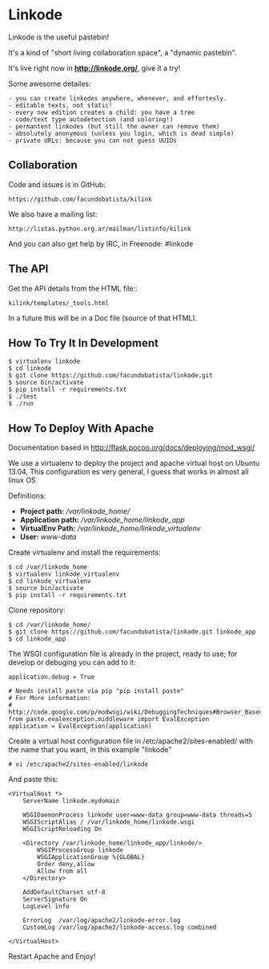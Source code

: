 Linkode
=======

Linkode is the useful pastebin! 

It's a kind of "short living collaboration space", a "dynamic pastebin".

It's live right now in **http://linkode.org/**, give it a try!

Some awesome detailes:

    - you can create linkodes anywhere, whenever, and effortesly.
    - editable texts, not static!
    - every new edition creates a child: you have a tree
    - code/text type autodetection (and coloring!)
    - permantent linkodes (but still the owner can remove them)
    - absolutely anonymous (unless you login, which is dead simple)
    - private URLs: because you can not guess UUIDs


Collaboration
-------------

Code and issues is in GitHub:

    https://github.com/facundobatista/kilink

We also have a mailing list:

    http://listas.python.org.ar/mailman/listinfo/kilink

And you can also get help by IRC, in Freenode: #linkode


The API
-------

Get the API details from the HTML file::

    kilink/templates/_tools.html

In a future this will be in a Doc file (source of that HTML).


How To Try It In Development
----------------------------

    $ virtualenv linkode
    $ cd linkode
    $ git clone https://github.com/facundobatista/linkode.git
    $ source bin/activate
    $ pip install -r requirements.txt
    $ ./test
    $ ./run

How To Deploy With Apache
-------------------------

Documentation based in http://flask.pocoo.org/docs/deploying/mod_wsgi/

We use a virtualenv to deploy the project and apache virtual host on Ubuntu
13.04, This configuration es very general, I guess that works in almost all
linux OS

Definitions:

 - **Project path:** */var/linkode_home/*
 - **Application path:** */var/linkode_home/linkode_app*
 - **VirtualEnv Path:** */var/linkode_home/linkode_virtualenv*
 - **User:** *www-data*

Create virtualenv and install the requirements:

    $ cd /var/linkode_home
    $ virtualenv linkode_virtualenv
    $ cd linkode_virtualenv
    $ source bin/activate
    $ pip install -r requirements.txt

Clone repository:
    
    $ cd /var/linkode_home/
    $ git clone https://github.com/facundobatista/linkode.git linkode_app
    $ cd linkode_app
    
The WSGI configuration file is already in the project, ready to use; for develop 
or debuging you can add to it:

    application.debug = True
    
    # Needs install paste via pip "pip install paste"
    # For More information:
    # http://code.google.com/p/modwsgi/wiki/DebuggingTechniques#Browser_Based_Debugger
    from paste.evalexception.middleware import EvalException
    application = EvalException(application)


Create a virtual host configuration file in /etc/apache2/sites-enabled/
with the name that you want, in this example "linkode"
    
    # vi /etc/apache2/sites-enabled/linkode

And paste this:

    <VirtualHost *>
        ServerName linkode.mydomain
    
        WSGIDaemonProcess linkode user=www-data group=www-data threads=5
        WSGIScriptAlias / /var/linkode_home/linkode.wsgi
        WSGIScriptReloading On
    
        <Directory /var/linkode_home/linkode_app/linkode/>
            WSGIProcessGroup linkode
            WSGIApplicationGroup %{GLOBAL}
            Order deny,allow
            Allow from all
        </Directory>
    
        AddDefaultCharset utf-8
        ServerSignature On
        LogLevel info
        
        ErrorLog  /var/log/apache2/linkode-error.log
        CustomLog /var/log/apache2/linkode-access.log combined
    
    </VirtualHost>
    
Restart Apache and Enjoy!
